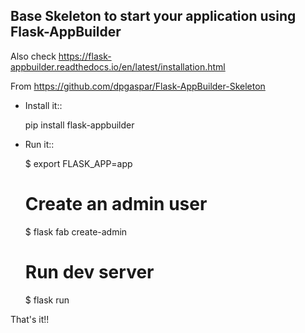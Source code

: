 Base Skeleton to start your application using Flask-AppBuilder
--------------------------------------------------------------
Also check https://flask-appbuilder.readthedocs.io/en/latest/installation.html

From https://github.com/dpgaspar/Flask-AppBuilder-Skeleton

- Install it::

	pip install flask-appbuilder

- Run it::

    $ export FLASK_APP=app
    # Create an admin user
    $ flask fab create-admin
    # Run dev server
    $ flask run


That's it!!
